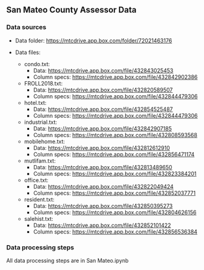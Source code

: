 ## San Mateo County Assessor Data

### Data sources

- Data folder: https://mtcdrive.app.box.com/folder/72021463176

- Data files:
	- condo.txt:
		- Data: https://mtcdrive.app.box.com/file/432843025453
		- Column specs: https://mtcdrive.app.box.com/file/432842902386
	- FROLL2018.txt:
		- Data: https://mtcdrive.app.box.com/file/432820589507
		- Column specs: https://mtcdrive.app.box.com/file/432844479306
	- hotel.txt: 
		- Data: https://mtcdrive.app.box.com/file/432854525487
		- Column specs: https://mtcdrive.app.box.com/file/432844479306
	- industrial.txt: 
		- Data: https://mtcdrive.app.box.com/file/432842907185
		- Column specs: https://mtcdrive.app.box.com/file/432808593568
	- mobilehome.txt: 
		- Data: https://mtcdrive.app.box.com/file/432812612910
		- Column specs: https://mtcdrive.app.box.com/file/432856471174
	- mutlifam.txt: 
		- Data: https://mtcdrive.app.box.com/file/432813489650
		- Column specs: https://mtcdrive.app.box.com/file/432823384201
	- office.txt: 
		- Data: https://mtcdrive.app.box.com/file/432822049424
		- Column specs: https://mtcdrive.app.box.com/file/432852037771
	- resident.txt: 
		- Data: https://mtcdrive.app.box.com/file/432850395273
		- Column specs: https://mtcdrive.app.box.com/file/432804626156
	- salehist.txt: 
		- Data: https://mtcdrive.app.box.com/file/432852101422
		- Column specs: https://mtcdrive.app.box.com/file/432856536384

### Data processing steps

All data processing steps are in San Mateo.ipynb
